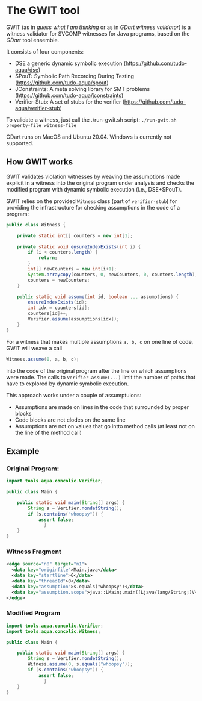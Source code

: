# The GWIT tool

GWIT (as in *guess what I am thinking* or as in *GDart witness validator*) 
is a witness validator for SVCOMP witnesses for Java programs,
based on the *GDart* tool ensemble.

It consists of four components:
- DSE a generic dynamic symbolic execution (https://github.com/tudo-aqua/dse)
- SPouT: Symbolic Path Recording During Testing (https://github.com/tudo-aqua/spout)
- JConstraints: A meta solving library for SMT problems (https://github.com/tudo-aqua/jconstraints)
- Verifier-Stub: A set of stubs for the verifier (https://github.com/tudo-aqua/verifier-stub)

To validate a witness, just call the ./run-gwit.sh script:
`./run-gwit.sh property-file witness-file`

GDart runs on MacOS and Ubuntu 20.04. Windows is currently not supported.

## How GWIT works

GWIT validates violation witnesses by weaving the assumptions made explicit in
a witness into the original program under analysis and checks the modified program 
with dynamic symbolic execution (i.e., DSE+SPouT).

GWIT relies on the provided ```Witness``` class (part of ```verifier-stub```) for 
providing the infrastructure for checking assumptions in the code of a program:

```java
public class Witness {

	private static int[] counters = new int[1];

	private static void ensureIndexExists(int i) {
		if (i < counters.length) {
			return;
		}
		int[] newCounters = new int[i+1];
		System.arraycopy(counters, 0, newCounters, 0, counters.length);
		counters = newCounters;
	}

	public static void assume(int id, boolean ... assumptions) {
		ensureIndexExists(id);
		int idx = counters[id];
		counters[id]++;
		Verifier.assume(assumptions[idx]);
	}
}
```

For a witness that makes multiple assumptions ```a, b, c``` on one line of code,
GWIT will weave a call 

```java
Witness.assume(0, a, b, c);
```

into the code of the original program after the line on which assumptions were made.
The calls to ```Verifier.assume(...)``` limit the number of paths that have to explored
by dynamic symbolic execution.

This approach works under a couple of assumptuions:

- Assumptions are made on lines in the code that surrounded by proper blocks 
- Code blocks are not clodes on the same line
- Assumptions are not on values that go intto method calls (at least not on 
  the line of the method call) 

## Example

### Original Program:

```java
import tools.aqua.concolic.Verifier;

public class Main {

    public static void main(String[] args) {
        String s = Verifier.nondetString();
        if (s.contains("whoopsy")) {
            assert false;
              }
    }
}
```

### Witness Fragment

```xml
<edge source="n0" target="n1">
  <data key="originfile">Main.java</data>
  <data key="startline">6</data>
  <data key="threadId">0</data>
  <data key="assumption">s.equals("whoopsy")</data>
  <data key="assumption.scope">java::LMain;.main([Ljava/lang/String;)V</data>
</edge> 
```

### Modified Program

```java
import tools.aqua.concolic.Verifier;
import tools.aqua.concolic.Witness;

public class Main {

    public static void main(String[] args) {
        String s = Verifier.nondetString();
        Witness.assume(0, s.equals("whoopsy"));
        if (s.contains("whoopsy")) {
            assert false;
              }
    }
}
```








